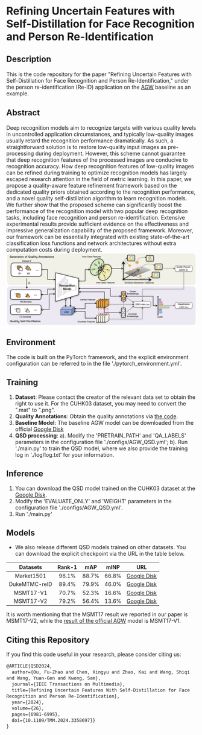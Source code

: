 # Refining Uncertain Features with Self-Distillation for Face Recognition and Person Re-Identification

## Description
####
This is the code repository for the paper "Refining Uncertain Features with Self-Distillation for Face Recognition and Person Re-Identification," under the person re-identification (Re-ID) application on the [AGW](https://github.com/mangye16/ReID-Survey) baseline as an example.

## Abstract
####
Deep recognition models aim to recognize targets with various quality levels in uncontrolled application circumstances, and typically low-quality images usually retard the recognition performance dramatically. As such, a straightforward solution is to restore low-quality input images as pre-processing during deployment. However, this scheme cannot guarantee that deep recognition features of the processed images are conducive to recognition accuracy. How deep recognition features of low-quality images can be refined during training to optimize recognition models has largely escaped research attention in the field of metric learning. In this paper, we propose a quality-aware feature refinement framework based on the dedicated quality priors obtained according to the recognition performance, and a novel quality self-distillation algorithm to learn recognition models. We further show that the proposed scheme can significantly boost the performance of the recognition model with two popular deep recognition tasks, including face recognition and person re-identification. Extensive experimental results provide sufficient evidence on the effectiveness and impressive generalization capability of the proposed framework. Moreover, our framework can be essentially integrated with existing state-of-the-art classification loss functions and network architectures without extra computation costs during deployment. 
<img src="docs/Framework.png" title="framework" width="800" />

## Environment
The code is built on the PyTorch framework, and the explicit environment configuration can be referred to in the file './pytorch_environment.yml'.

## Training
1. **Dataset**: Please contact the creator of the relevant data set to obtain the right to use it. For the CUHK03 dataset, you may need to convert the ".mat" to ".png".
2. **Quality Annotations**: Obtain the quality annotations via [the code](https://github.com/Tencent/TFace/tree/quality/generate_pseudo_labels).
3. **Baseline Model**: The baseline AGW model can be downloaded from the official [Google Disk](https://drive.google.com/file/d/1Uyq_JBM2N1JL-buYWkLZFMd7N-eMjOUZ/view)
4. **QSD processing**: a). Modify the 'PRETRAIN_PATH' and 'QA_LABELS' parameters in the configuration file './configs/AGW_QSD.yml'; b). Run './main.py' to train the QSD model, where we also provide the training log in './log/log.txt' for your information. 

## Inference

1. You can download the QSD model trained on the CUHK03 dataset at the [Google Disk](https://drive.google.com/file/d/1lhNdtQ-tKvT3iXi9QbZGIATIYSRU8XA-/view).
2. Modify the 'EVALUATE_ONLY' and 'WEIGHT' parameters in the configuration file './configs/AGW_QSD.yml'.
3. Run './main.py'

## Models

- We also release different QSD models trained on other datasets. You can download the explicit checkpoint via the URL in the table below.

|   Datasets    | Rank-1 |  mAP  | mINP  |                             URL                              |
| :-----------: | :----: | :---: | :---: | :----------------------------------------------------------: |
|  Market1501   | 96.1%  | 88.7% | 66.8% | [Google Disk](https://drive.google.com/file/d/1tm0fLL8YLuRBILd4_qzKK3Jn_9RA8YG8/view?usp=drive_link) |
| DukeMTMC-reID | 89.4%  | 79.9% | 46.0% | [Google Disk](https://drive.google.com/file/d/17bKo4GbDe1GqwnCKfA8H84o9TGQO6NlP/view?usp=drive_link) |
|   MSMT17-V1   | 70.7%  | 52.3% | 16.6% | [Google Disk](https://drive.google.com/file/d/1ZiEcYZG0Znz5iMG2sOx5rtJwXNqDvUFa/view?usp=drive_link) |
|   MSMT17-V2   | 79.2%  | 56.4% | 13.6% | [Google Disk](https://drive.google.com/file/d/1UTZRi637MknOAdgMCcYvbhX3XHosuwQg/view?usp=drive_link) |

It is worth mentioning that the MSMT17 result we reported in our paper is MSMT17-V2, while the [result of the official AGW](https://github.com/mangye16/ReID-Survey) model is MSMT17-V1.

## Citing this Repository

If you find this code useful in your research, please consider citing us:
```
@ARTICLE{QSD2024,
  author={Ou, Fu-Zhao and Chen, Xingyu and Zhao, Kai and Wang, Shiqi and Wang, Yuan-Gen and Kwong, Sam},
  journal={IEEE Transactions on Multimedia}, 
  title={Refining Uncertain Features With Self-Distillation for Face Recognition and Person Re-Identification}, 
  year={2024},
  volume={26},
  pages={6981-6995},
  doi={10.1109/TMM.2024.3358697}}
}
```
